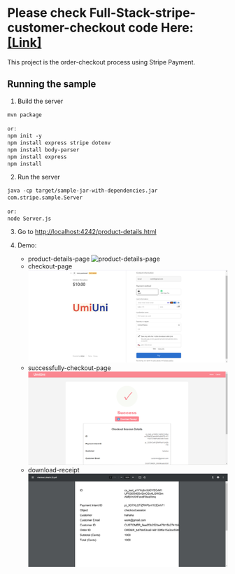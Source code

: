 # Please check Full-Stack-stripe-customer-checkout code Here: [[Link]](https://github.com/coco2023/Transaction_Sys/tree/main/full-stack)

This project is the order-checkout process using Stripe Payment. 

## Running the sample

1. Build the server

~~~
mvn package

or:
npm init -y
npm install express stripe dotenv
npm install body-parser
npm install express
npm install
~~~

2. Run the server

~~~
java -cp target/sample-jar-with-dependencies.jar com.stripe.sample.Server

or:
node Server.js
~~~

3. Go to [http://localhost:4242/product-details.html](http://localhost:4242/product-details.html)


4. Demo:
   - product-details-page
   ![product-details-page](./doc/sys_img/productDetailsPageV0.0.2.png)
   - checkout-page
    ![checkout-page](./stripe-hosted-page-customer-checkout/pic/page-demo/checkout-page.png)
   - successfully-checkout-page
    ![successfully-checkout-page](./doc/sys_img/successPaymentPage.png)
   - download-receipt
    ![download-receipt](./stripe-hosted-page-customer-checkout/pic/page-demo/download-receipt.png)
